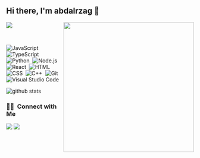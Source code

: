 ## Hi there, I'm abdalrzag 👋

<img align="right" width="350px" src="https://cdn.myanimelist.net/s/common/uploaded_files/1472611358-b363f35acd6888d01d3b900f760cbd5d.gif"></img>

![](https://komarev.com/ghpvc/?username=Senpai-10&style=flat-square)


<br>

<div float="left">
  
  ![JavaScript](https://img.shields.io/badge/-JavaScript-333333?style=for-the-badge&logo=javascript)&nbsp;
  ![TypeScript](https://img.shields.io/badge/-TypeScript-333333?style=for-the-badge&logo=TypeScript)&nbsp;
  ![Python](https://img.shields.io/badge/-Python-333333?style=for-the-badge&logo=Python)&nbsp;
  ![Node.js](https://img.shields.io/badge/-Node.js-333333?style=for-the-badge&logo=node.js)&nbsp;
  ![React](https://img.shields.io/badge/-React-333333?style=for-the-badge&logo=React)&nbsp;
  ![HTML](https://img.shields.io/badge/-HTML-333333?style=for-the-badge&logo=HTML5)&nbsp;
  ![CSS](https://img.shields.io/badge/-CSS-333333?style=for-the-badge&logo=CSS3&logoColor=1572B6)&nbsp;
  ![C++](https://img.shields.io/badge/-c++-333333?style=for-the-badge&logo=c%2B%2B)&nbsp;
  ![Git](https://img.shields.io/badge/-Git-333333?style=for-the-badge&logo=Git)&nbsp;
  ![Visual Studio Code](https://img.shields.io/badge/-Visual%20Studio%20Code-333333?style=for-the-badge&logo=visual-studio-code&logoColor=007ACC)&nbsp;
  
</div>

![github stats](https://github-readme-stats.vercel.app/api?username=Senpai-10&include_all_commits=true&count_private=true&show_icons=true&theme=dracula)

### 🤝🏻 &nbsp;Connect with Me

<p align="left">

  <a href="https://discord.com/users/422611986506055681/"><img src="https://img.shields.io/badge/-!シ Senpai-1877F2?style=for-the-badge&logo=Discord&logoColor=white"/></a>
  <a href="https://twitter.com/abdulrzag1234/"><img src="https://img.shields.io/badge/-@senpai400-1877F2?style=for-the-badge&logo=Twitter&logoColor=white"/></a>
  
</p>

